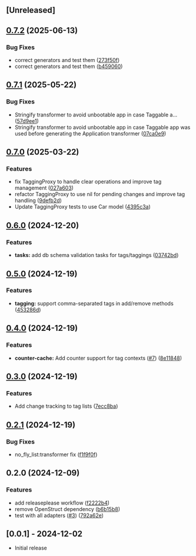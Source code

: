 ## [Unreleased]

## [0.7.2](https://github.com/contriboss/no_fly_list/compare/no_fly_list/v0.7.1...no_fly_list/v0.7.2) (2025-06-13)


### Bug Fixes

* correct generators and test them ([273f50f](https://github.com/contriboss/no_fly_list/commit/273f50f4607aa5645429d3f3a3359dd7ffc66e22))
* correct generators and test them ([b459060](https://github.com/contriboss/no_fly_list/commit/b45906025833c61a630ab9d266457361d14722f4))

## [0.7.1](https://github.com/contriboss/no_fly_list/compare/no_fly_list/v0.7.0...no_fly_list/v0.7.1) (2025-05-22)


### Bug Fixes

* Stringify transformer to avoid unbootable app in case Taggable a… ([57d9ee1](https://github.com/contriboss/no_fly_list/commit/57d9ee10ef84c7f01f78646b95ec2d340b135cde))
* Stringify transformer to avoid unbootable app in case Taggable app was used before generating the Application transformer ([07ca0e9](https://github.com/contriboss/no_fly_list/commit/07ca0e98a4e94b95e1505c2d312a01e53bb2118e))

## [0.7.0](https://github.com/contriboss/no_fly_list/compare/no_fly_list/v0.6.0...no_fly_list/v0.7.0) (2025-03-22)


### Features

* fix TaggingProxy to handle clear operations and improve tag management ([027a603](https://github.com/contriboss/no_fly_list/commit/027a603b390ba9094913ea6d0bb6a531eb049202))
* refactor TaggingProxy to use nil for pending changes and improve tag handling ([9defb2d](https://github.com/contriboss/no_fly_list/commit/9defb2d8bf5d938a8902c18c3826285a561ea048))
* Update TaggingProxy tests to use Car model ([4395c3a](https://github.com/contriboss/no_fly_list/commit/4395c3a154df2586692b74d76ce1ab342798ef03))

## [0.6.0](https://github.com/contriboss/no_fly_list/compare/no_fly_list/v0.5.0...no_fly_list/v0.6.0) (2024-12-20)


### Features

* **tasks:** add db schema validation tasks for tags/taggings ([03742bd](https://github.com/contriboss/no_fly_list/commit/03742bda81e910dc21f9cff5496743d15504565e))

## [0.5.0](https://github.com/contriboss/no_fly_list/compare/no_fly_list/v0.4.0...no_fly_list/v0.5.0) (2024-12-19)


### Features

* **tagging:** support comma-separated tags in add/remove methods ([453286d](https://github.com/contriboss/no_fly_list/commit/453286d6849919f24c86fbed15dad52122b7202c))

## [0.4.0](https://github.com/contriboss/no_fly_list/compare/no_fly_list/v0.3.0...no_fly_list/v0.4.0) (2024-12-19)


### Features

* **counter-cache:** Add counter support for tag contexts ([#7](https://github.com/contriboss/no_fly_list/issues/7)) ([8e11848](https://github.com/contriboss/no_fly_list/commit/8e11848abae940d82e4eb26982f197e0ac097cf9))

## [0.3.0](https://github.com/contriboss/no_fly_list/compare/no_fly_list/v0.2.1...no_fly_list/v0.3.0) (2024-12-19)


### Features

* Add change tracking to tag lists ([7ecc8ba](https://github.com/contriboss/no_fly_list/commit/7ecc8ba1af3e989a9da4eb8e0b6ea7769fedb056))

## [0.2.1](https://github.com/contriboss/no_fly_list/compare/no_fly_list/v0.2.0...no_fly_list/v0.2.1) (2024-12-19)


### Bug Fixes

* no_fly_list:transformer fix ([f1f9f0f](https://github.com/contriboss/no_fly_list/commit/f1f9f0f46eac2bc9376ab043aff57b4c57dd74f2))

## 0.2.0 (2024-12-09)


### Features

* add releaseplease workflow ([f2222b4](https://github.com/contriboss/no_fly_list/commit/f2222b4a00976fdd721fad328e1ec9951caf7a2e))
* remove OpenStruct dependency ([b6b15b8](https://github.com/contriboss/no_fly_list/commit/b6b15b853a0af1fa2544f936d4dcb49646ecd469))
* test with all adapters ([#3](https://github.com/contriboss/no_fly_list/issues/3)) ([792a62e](https://github.com/contriboss/no_fly_list/commit/792a62e9ae8276a246109cb90fec894b49e6141a))

## [0.0.1] - 2024-12-02

- Initial release
